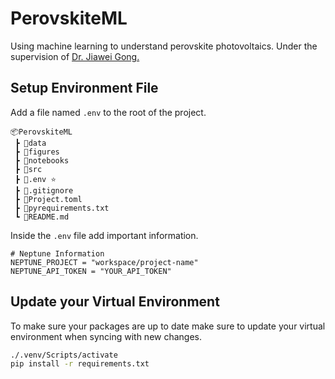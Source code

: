 # PerovskiteML
Using machine learning to understand perovskite photovoltaics. Under the supervision of [Dr. Jiawei Gong.](https://scholar.google.com/citations?user=EHYyzbIAAAAJ)
## Setup Environment File
Add a file named `.env` to the root of the project.
```
📦PerovskiteML
 ┣ 📂data
 ┣ 📂figures
 ┣ 📂notebooks
 ┣ 📂src
 ┣ 📜.env ⭐
 ┣ 📜.gitignore
 ┣ 📜Project.toml
 ┣ 📜pyrequirements.txt
 ┗ 📜README.md
 ```
 Inside the `.env` file add important information.
 ```
# Neptune Information
NEPTUNE_PROJECT = "workspace/project-name"
NEPTUNE_API_TOKEN = "YOUR_API_TOKEN"
 ```

## Update your Virtual Environment
To make sure your packages are up to date make sure to update your virtual environment when syncing with new changes.
```bash
./.venv/Scripts/activate
pip install -r requirements.txt
```
